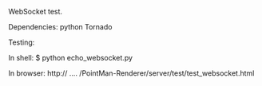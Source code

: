 WebSocket test.

Dependencies:
  python
  Tornado

Testing:

In shell:
  $ python echo_websocket.py

In browser:
  http:// .... /PointMan-Renderer/server/test/test_websocket.html

